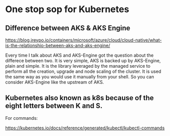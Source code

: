 
# One stop sop for Kubernetes

## Difference between AKS & AKS Engine

https://blog.jreypo.io/containers/microsoft/azure/cloud/cloud-native/what-is-the-relationshio-between-aks-and-aks-engine/

Every time I talk about AKS and AKS-Engine got the question about the differece between two. It is very simple, AKS is backed up by AKS-Engine, plain and simple. It is the library leveraged by the managed service to perform all the creation, upgrade and node scaling of the cluster. It is used the same way as you would use it manually from your shell. So you can consider AKS-Engine like the upstream of AKS.

## Kubernetes also known as k8s because of the eight letters between K and S.

For commands:

https://kubernetes.io/docs/reference/generated/kubectl/kubectl-commands


